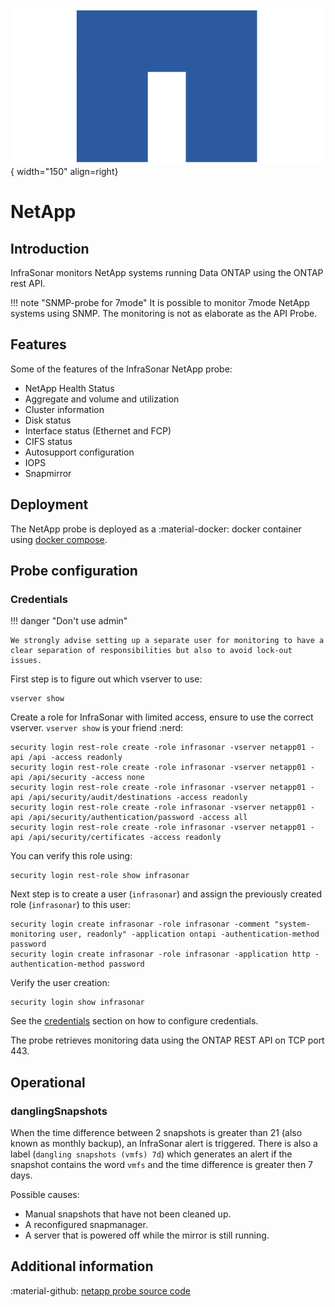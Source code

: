 ![NetApp-Probe](../../images/probe_netapp.png){ width="150" align=right}

# NetApp

## Introduction

InfraSonar monitors NetApp systems running Data ONTAP using the ONTAP rest API.

!!! note "SNMP-probe for 7mode"
    It is possible to monitor 7mode NetApp systems using SNMP.
    The monitoring is not as elaborate as the API Probe.

## Features

Some of the features of the InfraSonar NetApp probe:

* NetApp Health Status
* Aggregate and volume and utilization
* Cluster information
* Disk status
* Interface status (Ethernet and FCP)
* CIFS status
* Autosupport configuration
* IOPS
* Snapmirror

## Deployment

The NetApp probe is deployed as a :material-docker: docker container using [docker compose](appliance/docker_compose.md).

## Probe configuration

### Credentials

!!! danger "Don't use admin"

    We strongly advise setting up a separate user for monitoring to have a clear separation of responsibilities but also to avoid lock-out issues.


First step is to figure out which vserver to use:

```
vserver show
```


Create a role for InfraSonar with limited access, ensure to use the correct vserver. `vserver show` is your friend :nerd:


```title="Create NetApp role"
security login rest-role create -role infrasonar -vserver netapp01 -api /api -access readonly
security login rest-role create -role infrasonar -vserver netapp01 -api /api/security -access none
security login rest-role create -role infrasonar -vserver netapp01 -api /api/security/audit/destinations -access readonly
security login rest-role create -role infrasonar -vserver netapp01 -api /api/security/authentication/password -access all
security login rest-role create -role infrasonar -vserver netapp01 -api /api/security/certificates -access readonly
```

You can verify this role using:

```title="Verify NetApp role"
security login rest-role show infrasonar
```

Next step is to create a user (`infrasonar`) and assign the previously created role (`infrasonar`) to this user:

```title="Create NetApp user"
security login create infrasonar -role infrasonar -comment "system-monitoring user, readonly" -application ontapi -authentication-method password 
security login create infrasonar -role infrasonar -application http -authentication-method password 
```

Verify the user creation:

```title="Verify NetApp user"
security login show infrasonar
```

See the [credentials](appliance/credentials.md) section on how to configure credentials.

The probe retrieves monitoring data using the ONTAP REST API on TCP port 443.

## Operational

### danglingSnapshots

When the time difference between 2 snapshots is greater than 21 (also known as monthly backup), an InfraSonar alert is triggered.
There is also a label (`dangling snapshots (vmfs) 7d`) which generates an alert if the snapshot contains the word `vmfs` and the time difference is greater then 7 days.

Possible causes:

- Manual snapshots that have not been cleaned up.
- A reconfigured snapmanager.
- A server that is powered off while the mirror is still running.

## Additional information

:material-github: [netapp probe source code](https://github.com/infrasonar/netapp-probe)